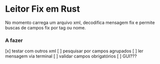 # Leitor Fix em Rust
No momento carrega um arquivo xml, decodifica mensagem fix e permite buscas de campos fix por tag ou nome.

### A fazer
[x] testar com outros xml
[ ] pesquisar por campos agrupados 
[ ] ler mensagem via terminal
[ ] validar campos obrigatórios
[ ] GUI???

